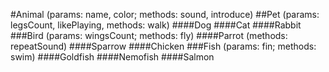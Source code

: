 
#Animal (params: name, color; methods: sound, introduce)
##Pet (params: legsCount, likePlaying, methods: walk)
####Dog
####Cat
####Rabbit
###Bird (params: wingsCount; methods: fly)
####Parrot (methods: repeatSound)
####Sparrow
####Chicken
###Fish (params: fin; methods: swim)
####Goldfish
####Nemofish
####Salmon
